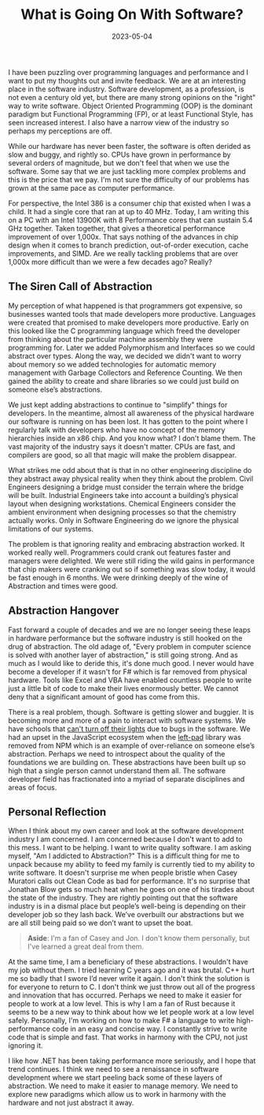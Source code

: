 ﻿---
title: What is Going On With Software?
date: 2023-05-04
draft: false
tag: language-design, performance
---

I have been puzzling over programming languages and performance and I want to put my thoughts out and invite feedback. We are at an interesting place in the software industry. Software development, as a profession, is not even a century old yet, but there are many strong opinions on the "right" way to write software. Object Oriented Programming (OOP) is the dominant paradigm but Functional Programming (FP), or at least Functional Style, has seen increased interest. I also have a narrow view of the industry so perhaps my perceptions are off.

While our hardware has never been faster, the software is often derided as slow and buggy, and rightly so. CPUs have grown in performance by several orders of magnitude, but we don't feel that when we use the software. Some say that we are just tackling more complex problems and this is the price that we pay. I'm not sure the difficulty of our problems has grown at the same pace as computer performance.

For perspective, the Intel 386 is a consumer chip that existed when I was a child. It had a single core that ran at up to 40 MHz. Today, I am writing this on a PC with an Intel 13900K with 8 Performance cores that can sustain 5.4 GHz together. Taken together, that gives a theoretical performance improvement of over 1,000x. That says nothing of the advances in chip design when it comes to branch prediction, out-of-order execution, cache improvements, and SIMD. Are we really tackling problems that are over 1,000x more difficult than we were a few decades ago? Really?

## The Siren Call of Abstraction

My perception of what happened is that programmers got expensive, so businesses wanted tools that made developers more productive. Languages were created that promised to make developers more productive. Early on this looked like the C programming language which freed the developer from thinking about the particular machine assembly they were programming for. Later we added Polymorphism and Interfaces so we could abstract over types. Along the way, we decided we didn't want to worry about memory so we added technologies for automatic memory management with Garbage Collectors and Reference Counting. We then gained the ability to create and share libraries so we could just build on someone else’s abstractions.

We just kept adding abstractions to continue to "simplify" things for developers. In the meantime, almost all awareness of the physical hardware our software is running on has been lost. It has gotten to the point where I regularly talk with developers who have no concept of the memory hierarchies inside an x86 chip. And you know what? I don't blame them. The vast majority of the industry says it doesn't matter. CPUs are fast, and compilers are good, so all that magic will make the problem disappear.

What strikes me odd about that is that in no other engineering discipline do they abstract away physical reality when they think about the problem. Civil Engineers designing a bridge must consider the terrain where the bridge will be built. Industrial Engineers take into account a building’s physical layout when designing workstations. Chemical Engineers consider the ambient environment when designing processes so that the chemistry actually works. Only in Software Engineering do we ignore the physical limitations of our systems.

The problem is that ignoring reality and embracing abstraction worked. It worked really well. Programmers could crank out features faster and managers were delighted. We were still riding the wild gains in performance that chip makers were cranking out so if something was slow today, it would be fast enough in 6 months. We were drinking deeply of the wine of Abstraction and times were good.

## Abstraction Hangover

Fast forward a couple of decades and we are no longer seeing these leaps in hardware performance but the software industry is still hooked on the drug of abstraction. The old adage of, "Every problem in computer science is solved with another layer of abstraction," is still going strong. And as much as I would like to deride this, it's done much good. I never would have become a developer if it wasn't for F# which is far removed from physical hardware. Tools like Excel and VBA have enabled countless people to write just a little bit of code to make their lives enormously better. We cannot deny that a significant amount of good has come from this.

There is a real problem, though. Software is getting slower and buggier. It is becoming more and more of a pain to interact with software systems. We have schools that [can't turn off their lights](https://www.businessinsider.com/massachusetts-high-school-lights-wont-turn-off-costing-taxpayers-thousands-2023-1) due to bugs in the software. We had an upset in the JavaScript ecosystem when the [left-pad](https://www.businessinsider.com/npm-left-pad-controversy-explained-2016-3) library was removed from NPM which is an example of over-reliance on someone else’s abstraction. Perhaps we need to introspect about the quality of the foundations we are building on. These abstractions have been built up so high that a single person cannot understand them all. The software developer field has fractionated into a myriad of separate disciplines and areas of focus.

## Personal Reflection

When I think about my own career and look at the software development industry I am concerned. I am concerned because I don't want to add to this mess. I want to be helping. I want to write quality software. I am asking myself, "Am I addicted to Abstraction?" This is a difficult thing for me to unpack because my ability to feed my family is currently tied to my ability to write software. It doesn't surprise me when people bristle when Casey Muratori calls out Clean Code as bad for performance. It's no surprise that Jonathan Blow gets so much heat when he goes on one of his tirades about the state of the industry. They are rightly pointing out that the software industry is in a dismal place but people’s well-being is depending on their developer job so they lash back. We’ve overbuilt our abstractions but we are all still being paid so we don’t want to upset the boat.

> **Aside**: I'm a fan of Casey and Jon. I don't know them personally, but I've learned a great deal from them.

At the same time, I am a beneficiary of these abstractions. I wouldn't have my job without them. I tried learning C years ago and it was brutal. C++ hurt me so badly that I swore I’d never write it again. I don't think the solution is for everyone to return to C. I don't think we just throw out all of the progress and innovation that has occurred. Perhaps we need to make it easier for people to work at a low level. This is why I am a fan of Rust because it seems to be a new way to think about how we let people work at a low level safely. Personally, I'm working on how to make F# a language to write high-performance code in an easy and concise way. I constantly strive to write code that is simple and fast. That works in harmony with the CPU, not just ignoring it.

I like how .NET has been taking performance more seriously, and I hope that trend continues. I think we need to see a renaissance in software development where we start peeling back some of these layers of abstraction. We need to make it easier to manage memory. We need to explore new paradigms which allow us to work in harmony with the hardware and not just abstract it away.
